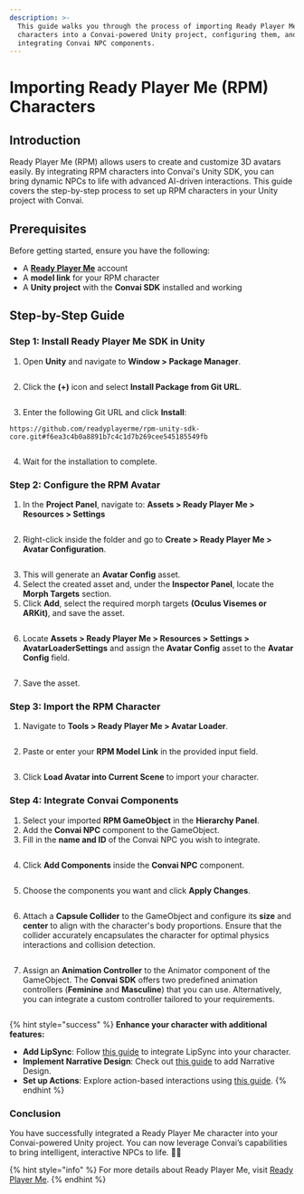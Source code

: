 ```yaml
---
description: >-
  This guide walks you through the process of importing Ready Player Me (RPM)
  characters into a Convai-powered Unity project, configuring them, and
  integrating Convai NPC components.
---
```


# Importing Ready Player Me (RPM) Characters

## **Introduction**

Ready Player Me (RPM) allows users to create and customize 3D avatars easily. By integrating RPM characters into Convai's Unity SDK, you can bring dynamic NPCs to life with advanced AI-driven interactions. This guide covers the step-by-step process to set up RPM characters in your Unity project with Convai.

## **Prerequisites**

Before getting started, ensure you have the following:

* A [**Ready Player Me**](https://readyplayer.me/) account
* A **model link** for your RPM character
* A **Unity project** with the **Convai SDK** installed and working

## Step-by-Step Guide

### Step 1: Install Ready Player Me SDK in Unity

1. Open **Unity** and navigate to **Window > Package Manager**.

<figure><img src="../../.gitbook/assets/Untitled (30).png" alt=""><figcaption></figcaption></figure>

2. Click the **(+)** icon and select **Install Package from Git URL**.

<figure><img src="../../.gitbook/assets/Untitled (31).png" alt=""><figcaption></figcaption></figure>

3. Enter the following Git URL and click **Install**:

&#x20;`https://github.com/readyplayerme/rpm-unity-sdk-core.git#f6ea3c4b0a8891b7c4c1d7b269cee545185549fb`&#x20;

<figure><img src="../../.gitbook/assets/Screenshot 2025-03-23 034148.png" alt=""><figcaption></figcaption></figure>

4. Wait for the installation to complete.

### Step 2: Configure the RPM Avatar

1. In the **Project Panel**, navigate to: **Assets > Ready Player Me > Resources > Settings**

<figure><img src="../../.gitbook/assets/Untitled (33).png" alt=""><figcaption></figcaption></figure>

2. Right-click inside the folder and go to **Create > Ready Player Me > Avatar Configuration**.

<figure><img src="../../.gitbook/assets/Untitled (34).png" alt=""><figcaption></figcaption></figure>

3. This will generate an **Avatar Config** asset.
4. Select the created asset and, under the **Inspector Panel**, locate the **Morph Targets** section.
5. Click **Add**, select the required morph targets **(Oculus Visemes or ARKit)**, and save the asset.

<figure><img src="../../.gitbook/assets/Untitled (35).png" alt=""><figcaption></figcaption></figure>

6. Locate **Assets > Ready Player Me > Resources > Settings > AvatarLoaderSettings** and assign the **Avatar Config** asset to the **Avatar Config** field.

<figure><img src="../../.gitbook/assets/Untitled (36).png" alt=""><figcaption></figcaption></figure>

7. Save the asset.

### Step 3: Import the RPM Character

1. Navigate to **Tools > Ready Player Me > Avatar Loader**.

<figure><img src="../../.gitbook/assets/Untitled (37).png" alt=""><figcaption></figcaption></figure>

2. Paste or enter your **RPM Model Link** in the provided input field.

<figure><img src="../../.gitbook/assets/Untitled (38).png" alt=""><figcaption></figcaption></figure>

3. Click **Load Avatar into Current Scene** to import your character.

### Step 4: Integrate Convai Components

1. Select your imported **RPM GameObject** in the **Hierarchy Panel**.
2. Add the **Convai NPC** component to the GameObject.
3. Fill in the **name and ID** of the Convai NPC you wish to integrate.

<figure><img src="../../.gitbook/assets/Untitled (39).png" alt=""><figcaption></figcaption></figure>

4. Click **Add Components** inside the **Convai NPC** component.

<figure><img src="../../.gitbook/assets/Untitled (40).png" alt=""><figcaption></figcaption></figure>

5. Choose the components you want and click **Apply Changes**.

<figure><img src="../../.gitbook/assets/Untitled (41).png" alt=""><figcaption></figcaption></figure>

6. Attach a **Capsule Collider** to the GameObject and configure its **size** and **center** to align with the character's body proportions. Ensure that the collider accurately encapsulates the character for optimal physics interactions and collision detection.

<figure><img src="../../.gitbook/assets/image (428).png" alt=""><figcaption></figcaption></figure>

7. Assign an **Animation Controller** to the Animator component of the GameObject. The **Convai SDK** offers two predefined animation controllers (**Feminine** and **Masculine**) that you can use. Alternatively, you can integrate a custom controller tailored to your requirements.

<figure><img src="../../.gitbook/assets/image (429).png" alt=""><figcaption></figcaption></figure>

{% hint style="success" %}
**Enhance your character with additional features:**

* **Add LipSync**: Follow [this guide](adding-lip-sync-to-your-character.md) to integrate LipSync into your character.
* **Implement Narrative Design**: Check out [this guide](adding-narrative-design-to-your-character/) to add Narrative Design.
* **Set up Actions**: Explore action-based interactions using [this guide](adding-actions-to-your-character.md).
{% endhint %}

### Conclusion

You have successfully integrated a Ready Player Me character into your Convai-powered Unity project. You can now leverage Convai’s capabilities to bring intelligent, interactive NPCs to life. :tada::sunglasses:

{% hint style="info" %}
For more details about Ready Player Me, visit [Ready Player Me](https://docs.readyplayer.me/ready-player-me/integration-guides/unity).
{% endhint %}
